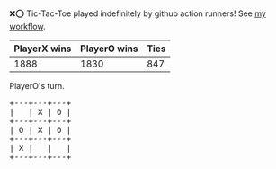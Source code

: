 :x::o: Tic-Tac-Toe played indefinitely by github action runners! See [my workflow](.github/workflows/play.yaml).

|PlayerX wins|PlayerO wins|Ties|
|-|-|-|
|1888|1830|847|

PlayerO's turn.

<pre>
+---+---+---+
|   | X | O |
+---+---+---+
| O | X | O |
+---+---+---+
| X |   |   |
+---+---+---+
</pre>